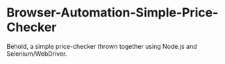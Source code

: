 # Browser-Automation-Simple-Price-Checker
Behold, a simple price-checker thrown together using Node.js and Selenium/WebDriver.
